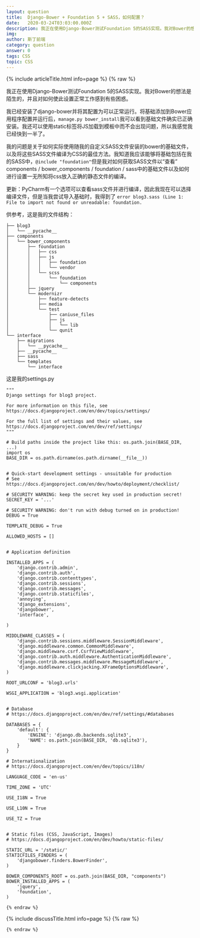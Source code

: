 ```yaml
---
layout: question
title:  Django-Bower + Foundation 5 + SASS，如何配置？
date:   2020-03-24T03:03:00.000Z
description: 我正在使用Django-Bower测试Foundation 5的SASS实现。我对Bower的想法是陌生的，并且对如何使此设置正常工作感到有些困惑。我...
img: 
author: 斯丁前端
category: question
answer: 0
tags: CSS
topic: CSS
---
```

<div class="article-root">
  <div class="article">
    {% include articleTitle.html info=page %}
    {% raw %}
    <div class="article-content"><p><font style="vertical-align: inherit;"><font style="vertical-align: inherit;">我正在使用Django-Bower测试Foundation 5的SASS实现。</font><font style="vertical-align: inherit;">我对Bower的想法是陌生的，并且对如何使此设置正常工作感到有些困惑。</font></font></p>

<p><font style="vertical-align: inherit;"><font style="vertical-align: inherit;">我已经安装了django-bower并将其配置为可以正常运行。</font><font style="vertical-align: inherit;">将基础添加到Bower应用程序配置并运行后，</font></font><code>manage.py bower_install</code><font style="vertical-align: inherit;"><font style="vertical-align: inherit;">我可以看到基础文件确实已正确安装。</font><font style="vertical-align: inherit;">我还可以使用static标签将JS加载到模板中而不会出现问题，所以我感觉我已经快到一半了。</font></font></p>

<p><font style="vertical-align: inherit;"><font style="vertical-align: inherit;">我的问题是关于如何实际使用随我的自定义SASS文件安装的bower的基础文件，以及将这些SASS文件编译为CSS的最佳方法。</font><font style="vertical-align: inherit;">我知道我应该能够将基础包括在我的SASS中，</font></font><code>@include "foundation"</code><font style="vertical-align: inherit;"><font style="vertical-align: inherit;">但是我对如何获取SASS文件以“查看” components / bower_components / foundation / sass中的基础文件以及如何进行设置一无所知将css放入正确的静态文件的编译。</font></font></p>

<p><font style="vertical-align: inherit;"><font style="vertical-align: inherit;">更新：PyCharm有一个选项可以查看sass文件并进行编译，因此我现在可以选择编译文件，但是当我尝试导入基础时，我得到了 </font></font><code>error blog3.sass (Line 1: File to import not found or unreadable: foundation.</code></p>

<p><font style="vertical-align: inherit;"><font style="vertical-align: inherit;">供参考，这是我的文件结构：</font></font></p>

<pre><code>├── blog3<font></font>
│&nbsp;&nbsp; └── __pycache__<font></font>
├── components<font></font>
│&nbsp;&nbsp; └── bower_components<font></font>
│&nbsp;&nbsp;     ├── foundation<font></font>
│&nbsp;&nbsp;     │&nbsp;&nbsp; ├── css<font></font>
│&nbsp;&nbsp;     │&nbsp;&nbsp; ├── js<font></font>
│&nbsp;&nbsp;     │&nbsp;&nbsp; │&nbsp;&nbsp; ├── foundation<font></font>
│&nbsp;&nbsp;     │&nbsp;&nbsp; │&nbsp;&nbsp; └── vendor<font></font>
│&nbsp;&nbsp;     │&nbsp;&nbsp; └── scss<font></font>
│&nbsp;&nbsp;     │&nbsp;&nbsp;     └── foundation<font></font>
│&nbsp;&nbsp;     │&nbsp;&nbsp;         └── components<font></font>
│&nbsp;&nbsp;     ├── jquery<font></font>
│&nbsp;&nbsp;     └── modernizr<font></font>
│&nbsp;&nbsp;         ├── feature-detects<font></font>
│&nbsp;&nbsp;         ├── media<font></font>
│&nbsp;&nbsp;         └── test<font></font>
│&nbsp;&nbsp;             ├── caniuse_files<font></font>
│&nbsp;&nbsp;             ├── js<font></font>
│&nbsp;&nbsp;             │&nbsp;&nbsp; └── lib<font></font>
│&nbsp;&nbsp;             └── qunit<font></font>
└── interface<font></font>
    ├── migrations<font></font>
    │&nbsp;&nbsp; └── __pycache__<font></font>
    ├── __pycache__<font></font>
    ├── sass<font></font>
    └── templates<font></font>
        └── interface<font></font>
</code></pre>

<p><font style="vertical-align: inherit;"><font style="vertical-align: inherit;">这是我的settings.py</font></font></p>

<pre><code>"""<font></font>
Django settings for blog3 project.<font></font>
<font></font>
For more information on this file, see<font></font>
https://docs.djangoproject.com/en/dev/topics/settings/<font></font>
<font></font>
For the full list of settings and their values, see<font></font>
https://docs.djangoproject.com/en/dev/ref/settings/<font></font>
"""<font></font>
<font></font>
# Build paths inside the project like this: os.path.join(BASE_DIR, ...)<font></font>
import os<font></font>
BASE_DIR = os.path.dirname(os.path.dirname(__file__)) <font></font>
<font></font>
<font></font>
# Quick-start development settings - unsuitable for production<font></font>
# See https://docs.djangoproject.com/en/dev/howto/deployment/checklist/<font></font>
<font></font>
# SECURITY WARNING: keep the secret key used in production secret!<font></font>
SECRET_KEY = '...'<font></font>
<font></font>
# SECURITY WARNING: don't run with debug turned on in production!<font></font>
DEBUG = True<font></font>
<font></font>
TEMPLATE_DEBUG = True<font></font>
<font></font>
ALLOWED_HOSTS = []<font></font>
<font></font>
<font></font>
# Application definition<font></font>
<font></font>
INSTALLED_APPS = (<font></font>
    'django.contrib.admin',<font></font>
    'django.contrib.auth',<font></font>
    'django.contrib.contenttypes',<font></font>
    'django.contrib.sessions',<font></font>
    'django.contrib.messages',<font></font>
    'django.contrib.staticfiles',<font></font>
    'annoying',<font></font>
    'django_extensions',<font></font>
    'djangobower',<font></font>
    'interface',<font></font>
<font></font>
)<font></font>
<font></font>
MIDDLEWARE_CLASSES = (<font></font>
    'django.contrib.sessions.middleware.SessionMiddleware',<font></font>
    'django.middleware.common.CommonMiddleware',<font></font>
    'django.middleware.csrf.CsrfViewMiddleware',<font></font>
    'django.contrib.auth.middleware.AuthenticationMiddleware',<font></font>
    'django.contrib.messages.middleware.MessageMiddleware',<font></font>
    'django.middleware.clickjacking.XFrameOptionsMiddleware',<font></font>
)<font></font>
<font></font>
ROOT_URLCONF = 'blog3.urls'<font></font>
<font></font>
WSGI_APPLICATION = 'blog3.wsgi.application'<font></font>
<font></font>
<font></font>
# Database<font></font>
# https://docs.djangoproject.com/en/dev/ref/settings/#databases<font></font>
<font></font>
DATABASES = {<font></font>
    'default': {<font></font>
        'ENGINE': 'django.db.backends.sqlite3',<font></font>
        'NAME': os.path.join(BASE_DIR, 'db.sqlite3'),<font></font>
    }<font></font>
}<font></font>
<font></font>
# Internationalization<font></font>
# https://docs.djangoproject.com/en/dev/topics/i18n/<font></font>
<font></font>
LANGUAGE_CODE = 'en-us'<font></font>
<font></font>
TIME_ZONE = 'UTC'<font></font>
<font></font>
USE_I18N = True<font></font>
<font></font>
USE_L10N = True<font></font>
<font></font>
USE_TZ = True  <font></font>
<font></font>
<font></font>
# Static files (CSS, JavaScript, Images)<font></font>
# https://docs.djangoproject.com/en/dev/howto/static-files/<font></font>
<font></font>
STATIC_URL = '/static/'<font></font>
STATICFILES_FINDERS = (<font></font>
    'djangobower.finders.BowerFinder',<font></font>
)<font></font>
<font></font>
BOWER_COMPONENTS_ROOT = os.path.join(BASE_DIR, "components")<font></font>
BOWER_INSTALLED_APPS = (<font></font>
    'jquery',<font></font>
    'foundation',<font></font>
)<font></font>
</code></pre></div>
    {% endraw %}
  </div>

  <div class="discuss-wrapper">
    {% include discussTitle.html info=page %}
    {% raw %}
    
    {% endraw %}
  </div>
<div>
